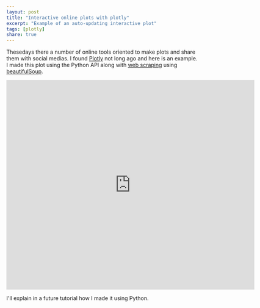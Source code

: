 ```yaml
---
layout: post
title: "Interactive online plots with plotly"
excerpt: "Example of an auto-updating interactive plot"
tags: [plotly]
share: true
---
```


Thesedays there a number of online tools oriented to make plots and share them with social medias. I found [Plotly](https://plot.ly/feed/#sob) not long ago and here is an example. I made this plot using the Python API along with [web scraping](http://en.wikipedia.org/wiki/Web_scraping) using [beautifulSoup](http://www.crummy.com/software/BeautifulSoup/).

<div class="image-wrap">

<iframe width="650" height="550" frameborder="0" seamless="seamless" scrolling="no" src="https://plot.ly/~rvalenzuela/18/650/550"></iframe>

</div>

I'll explain in a future tutorial how I made it using Python.